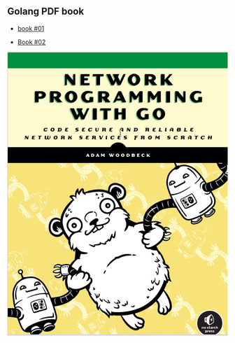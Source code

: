 ## Golang PDF book 

* [book #01 ](https://github.com/irezaul/Programming_Books/blob/main/Golang/Adam%20Freeman%20-%20Pro%20Go_%20The%20Complete%20Guide%20to%20Programming%20Reliable%20and%20Efficient%20Software%20Using%20Golang-Apress.pdfg)

* [Book #02 ](https://github.com/irezaul/Programming_Books/blob/main/Golang/Adam%20Woodbeck%20-%20Network%20Programming%20with%20Go_%20Learn%20to%20Code%20Secure%20and%20Reliable%20Network%20Services%20from%20Scratch-No%20Starch%20Press%20(2021).pdf)

![](./img/networkProgram.jpg)
